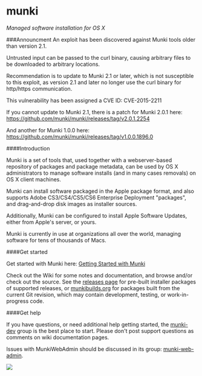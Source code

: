 munki
=====

_Managed software installation for OS X_

###Announcment
An exploit has been discovered against Munki tools older than version 2.1.

Untrusted input can be passed to the curl binary, causing arbitrary files to be downloaded to arbitrary locations.

Recommendation is to update to Munki 2.1 or later, which is not susceptible to this exploit, as version 2.1 and later no longer use the curl binary for http/https communication.

This vulnerability has been assigned a CVE ID: CVE-2015-2211

If you cannot update to Munki 2.1, there is a patch for Munki 2.0.1 here:
https://github.com/munki/munki/releases/tag/v2.0.1.2254

And another for Munki 1.0.0 here:
https://github.com/munki/munki/releases/tag/v1.0.0.1896.0

####Introduction

Munki is a set of tools that, used together with a webserver-based repository of packages and package metadata, can be used by OS X administrators to manage software installs (and in many cases removals) on OS X client machines.

Munki can install software packaged in the Apple package format, and also supports Adobe CS3/CS4/CS5/CS6 Enterprise Deployment "packages", and drag-and-drop disk images as installer sources.

Additionally, Munki can be configured to install Apple Software Updates, either from Apple's server, or yours.

Munki is currently in use at organizations all over the world, managing software for tens of thousands of Macs.

####Get started

Get started with Munki here: [Getting Started with Munki](https://github.com/munki/munki/wiki/)

Check out the Wiki for some notes and documentation, and browse and/or check out the source. See the [releases page](https://github.com/munki/munki/releases) for pre-built installer packages of supported releases, or [munkibuilds.org](https://munkibuilds.org) for packages built from the current Git revision, which may contain development, testing, or work-in-progress code.

####Get help

If you have questions, or need additional help getting started, the [munki-dev](http://groups.google.com/group/munki-dev) group is the best place to start. Please don't post support questions as comments on wiki documentation pages.

Issues with MunkiWebAdmin should be discussed in its group: [munki-web-admin](http://groups.google.com/group/munki-web-admin).

![](https://github.com/munki/munki/wiki/images/managed_software_center.png)
